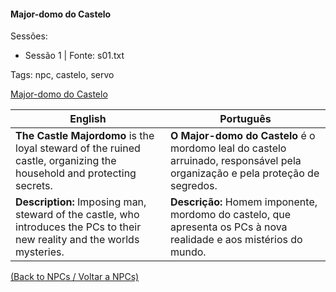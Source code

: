 
#### Major-domo do Castelo

Sessões:  
- Sessão 1 | Fonte: s01.txt

Tags: npc, castelo, servo

[Major-domo do Castelo](majordomo_castelo.png)

| English                                                                                                                      | Português                                                                                                                    |
| ---------------------------------------------------------------------------------------------------------------------------- | ---------------------------------------------------------------------------------------------------------------------------- |
| **The Castle Majordomo** is the loyal steward of the ruined castle, organizing the household and protecting secrets.         | **O Major-domo do Castelo** é o mordomo leal do castelo arruinado, responsável pela organização e pela proteção de segredos. |
| **Description:** Imposing man, steward of the castle, who introduces the PCs to their new reality and the worlds mysteries. | **Descrição:** Homem imponente, mordomo do castelo, que apresenta os PCs à nova realidade e aos mistérios do mundo.          |

[(Back to NPCs / Voltar a NPCs)](npcs_list.md)



















